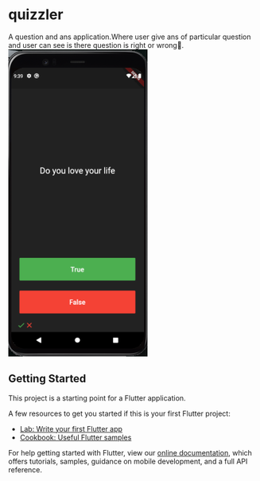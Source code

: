 # quizzler

A question and ans application.Where user give ans of particular question and user can see is there question is right or wrong🤷.
<img src="https://github.com/siumhossain/quizzler_app_flutter/blob/master/open.png">


## Getting Started

This project is a starting point for a Flutter application.

A few resources to get you started if this is your first Flutter project:

- [Lab: Write your first Flutter app](https://flutter.dev/docs/get-started/codelab)
- [Cookbook: Useful Flutter samples](https://flutter.dev/docs/cookbook)

For help getting started with Flutter, view our
[online documentation](https://flutter.dev/docs), which offers tutorials,
samples, guidance on mobile development, and a full API reference.
